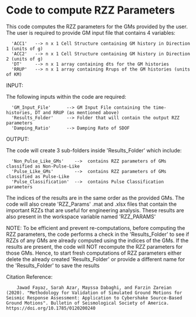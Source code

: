 # Code to compute RZZ Parameters


This code computes the RZZ parameters for the GMs provided by the user. The user is required to provide GM input file that contains 4 variables:

      'ACC1'   --> n x 1 Cell Structure containing GM history in Direction 1 (units of g) 
      'ACC2'   --> n x 1 Cell Structure containing GM history in Direction 2 (units of g)
      'DT'     --> n x 1 array containing dts for the GM histories
      'RRUP'   --> n x 1 array containing Rrups of the GM histories (units of KM)
      

INPUT:

The following inputs within the code are required:

      'GM_Input_File'      --> GM Input File containing the time-histories, DT and RRUP (as mentioned above)  
      'Results_Folder'     --> Folder that will contain the output RZZ parameters
      'Damping_Ratio'      --> Damping Rato of SDOF  


OUTPUT:

The code will create 3 sub-folders inside 'Results_Folder' which include:

      'Non_Pulse_Like_GMs'    -->  contains RZZ parameters of GMs classified as Non-Pulse-Like
      'Pulse_Like_GMs'        -->  contains RZZ parameters of GMs classified as Pulse-Like
      'Pulse_Classification'  -->  contains Pulse Classification parameters 


The indices of the results are in the same order as the provided GMs. The code will also create 'RZZ_Params' .mat and .xlsx files that contain the important RZZs that are useful for engineering analysis. These results are also present in the workspace variable named 'RZZ_PARAMS'




NOTE:
To be efficient and prevent re-computations, before computing the RZZ parameters, the code performs a check in the 'Results_Folder' to see if RZZs of any GMs are already computed using the indices of the GMs. If the results are present, the code will NOT recompute the RZZ parameters for those GMs. Hence, to start fresh computations of RZZ parameters either delete the already created 'Results_Folder' or provide a different name for the 'Results_Folder' to save the results



Citation Reference:

        Jawad Fayaz, Sarah Azar, Mayssa Dabaghi, and Farzin Zareian (2020). "Methodology for Validation of Simulated Ground Motions for Seismic Response Assessment: Application to Cybershake Source-Based Ground Motions". Bulletin of Seismological Society of America. https://doi.org/10.1785/0120200240
